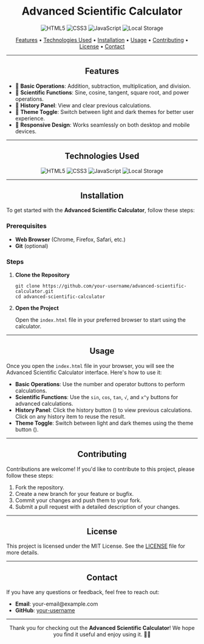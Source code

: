 <h1 align="center">Advanced Scientific Calculator</h1>

<p align="center">
  <img src="https://img.shields.io/badge/HTML5-E34F26?style=for-the-badge&logo=html5&logoColor=white" alt="HTML5" />
  <img src="https://img.shields.io/badge/CSS3-1572B6?style=for-the-badge&logo=css3&logoColor=white" alt="CSS3" />
  <img src="https://img.shields.io/badge/JavaScript-F7DF1E?style=for-the-badge&logo=javascript&logoColor=black" alt="JavaScript" />
  <img src="https://img.shields.io/badge/Local_Storage-339AF0?style=for-the-badge&logo=html5&logoColor=white" alt="Local Storage" />
</p>

<p align="center">
  <a href="#features">Features</a> •
  <a href="#technologies-used">Technologies Used</a> •
  <a href="#installation">Installation</a> •
  <a href="#usage">Usage</a> •
  <a href="#contributing">Contributing</a> •
  <a href="#license">License</a> •
  <a href="#contact">Contact</a>
</p>

---

<h2 align="center">Features</h2>

<ul>
  <li>🧮 <strong>Basic Operations</strong>: Addition, subtraction, multiplication, and division.</li>
  <li>📐 <strong>Scientific Functions</strong>: Sine, cosine, tangent, square root, and power operations.</li>
  <li>📜 <strong>History Panel</strong>: View and clear previous calculations.</li>
  <li>🌙 <strong>Theme Toggle</strong>: Switch between light and dark themes for better user experience.</li>
  <li>📱 <strong>Responsive Design</strong>: Works seamlessly on both desktop and mobile devices.</li>
</ul>

---

<h2 align="center">Technologies Used</h2>

<div align="center">
  <img src="https://img.shields.io/badge/HTML5-E34F26?style=for-the-badge&logo=html5&logoColor=white" alt="HTML5" />
  <img src="https://img.shields.io/badge/CSS3-1572B6?style=for-the-badge&logo=css3&logoColor=white" alt="CSS3" />
  <img src="https://img.shields.io/badge/JavaScript-F7DF1E?style=for-the-badge&logo=javascript&logoColor=black" alt="JavaScript" />
  <img src="https://img.shields.io/badge/Local_Storage-339AF0?style=for-the-badge&logo=html5&logoColor=white" alt="Local Storage" />
</div>

---

<h2 align="center">Installation</h2>

<p>To get started with the <strong>Advanced Scientific Calculator</strong>, follow these steps:</p>

<h3>Prerequisites</h3>

<ul>
  <li><strong>Web Browser</strong> (Chrome, Firefox, Safari, etc.)</li>
  <li><strong>Git</strong> (optional)</li>
</ul>

<h3>Steps</h3>

<ol>
  <li><strong>Clone the Repository</strong></li>
  <pre><code>git clone https://github.com/your-username/advanced-scientific-calculator.git
cd advanced-scientific-calculator</code></pre>

  <li><strong>Open the Project</strong></li>
  <p>Open the <code>index.html</code> file in your preferred browser to start using the calculator.</p>
</ol>

---

<h2 align="center">Usage</h2>

<p>Once you open the <code>index.html</code> file in your browser, you will see the Advanced Scientific Calculator interface. Here's how to use it:</p>

<ul>
  <li><strong>Basic Operations</strong>: Use the number and operator buttons to perform calculations.</li>
  <li><strong>Scientific Functions</strong>: Use the <code>sin</code>, <code>cos</code>, <code>tan</code>, <code>√</code>, and <code>x^y</code> buttons for advanced calculations.</li>
  <li><strong>History Panel</strong>: Click the history button (<i class="fas fa-history"></i>) to view previous calculations. Click on any history item to reuse the result.</li>
  <li><strong>Theme Toggle</strong>: Switch between light and dark themes using the theme button (<i class="fas fa-moon"></i>).</li>
</ul>

---

<h2 align="center">Contributing</h2>

<p>Contributions are welcome! If you'd like to contribute to this project, please follow these steps:</p>

<ol>
  <li>Fork the repository.</li>
  <li>Create a new branch for your feature or bugfix.</li>
  <li>Commit your changes and push them to your fork.</li>
  <li>Submit a pull request with a detailed description of your changes.</li>
</ol>

---

<h2 align="center">License</h2>

<p>This project is licensed under the MIT License. See the <a href="LICENSE">LICENSE</a> file for more details.</p>

---

<h2 align="center">Contact</h2>

<p>If you have any questions or feedback, feel free to reach out:</p>

<ul>
  <li><strong>Email</strong>: your-email@example.com</li>
  <li><strong>GitHub</strong>: <a href="https://github.com/your-username">your-username</a></li>
</ul>

---

<p align="center">Thank you for checking out the <strong>Advanced Scientific Calculator</strong>! We hope you find it useful and enjoy using it. 🧮✨</p>
